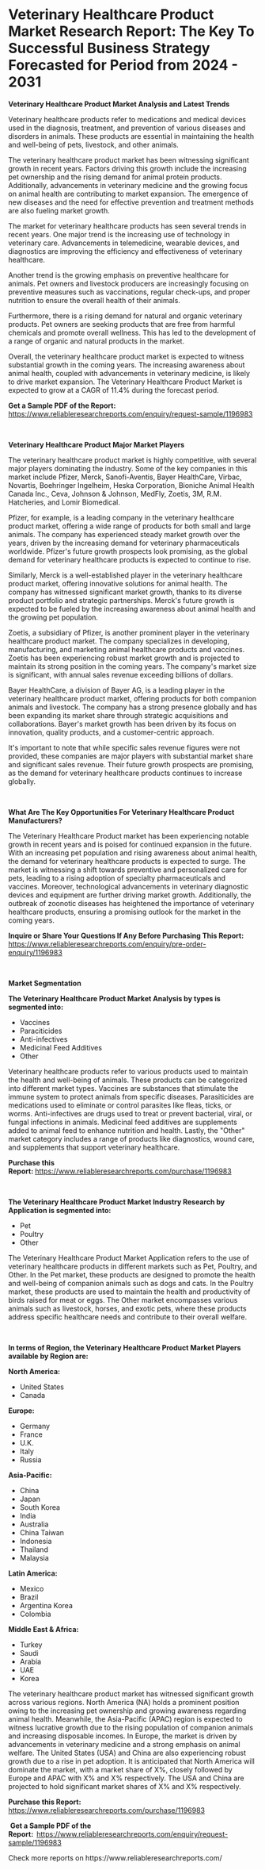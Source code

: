 <p><h1>Veterinary Healthcare Product Market Research Report: The Key To Successful Business Strategy Forecasted for Period from 2024 - 2031</h1></p><p><strong>Veterinary Healthcare Product Market Analysis and Latest Trends</strong></p>
<p><p>Veterinary healthcare products refer to medications and medical devices used in the diagnosis, treatment, and prevention of various diseases and disorders in animals. These products are essential in maintaining the health and well-being of pets, livestock, and other animals.</p><p>The veterinary healthcare product market has been witnessing significant growth in recent years. Factors driving this growth include the increasing pet ownership and the rising demand for animal protein products. Additionally, advancements in veterinary medicine and the growing focus on animal health are contributing to market expansion. The emergence of new diseases and the need for effective prevention and treatment methods are also fueling market growth.</p><p>The market for veterinary healthcare products has seen several trends in recent years. One major trend is the increasing use of technology in veterinary care. Advancements in telemedicine, wearable devices, and diagnostics are improving the efficiency and effectiveness of veterinary healthcare.</p><p>Another trend is the growing emphasis on preventive healthcare for animals. Pet owners and livestock producers are increasingly focusing on preventive measures such as vaccinations, regular check-ups, and proper nutrition to ensure the overall health of their animals.</p><p>Furthermore, there is a rising demand for natural and organic veterinary products. Pet owners are seeking products that are free from harmful chemicals and promote overall wellness. This has led to the development of a range of organic and natural products in the market.</p><p>Overall, the veterinary healthcare product market is expected to witness substantial growth in the coming years. The increasing awareness about animal health, coupled with advancements in veterinary medicine, is likely to drive market expansion. The Veterinary Healthcare Product Market is expected to grow at a CAGR of 11.4% during the forecast period.</p></p>
<p><strong>Get a Sample PDF of the Report:&nbsp;</strong> <a href="https://www.reliableresearchreports.com/enquiry/request-sample/1196983">https://www.reliableresearchreports.com/enquiry/request-sample/1196983</a></p>
<p>&nbsp;</p>
<p><strong>Veterinary Healthcare Product Major Market Players</strong></p>
<p><p>The veterinary healthcare product market is highly competitive, with several major players dominating the industry. Some of the key companies in this market include Pfizer, Merck, Sanofi-Aventis, Bayer HealthCare, Virbac, Novartis, Boehringer Ingelheim, Heska Corporation, Bioniche Animal Health Canada Inc., Ceva, Johnson & Johnson, MedFly, Zoetis, 3M, R.M. Hatcheries, and Lomir Biomedical.</p><p>Pfizer, for example, is a leading company in the veterinary healthcare product market, offering a wide range of products for both small and large animals. The company has experienced steady market growth over the years, driven by the increasing demand for veterinary pharmaceuticals worldwide. Pfizer's future growth prospects look promising, as the global demand for veterinary healthcare products is expected to continue to rise.</p><p>Similarly, Merck is a well-established player in the veterinary healthcare product market, offering innovative solutions for animal health. The company has witnessed significant market growth, thanks to its diverse product portfolio and strategic partnerships. Merck's future growth is expected to be fueled by the increasing awareness about animal health and the growing pet population.</p><p>Zoetis, a subsidiary of Pfizer, is another prominent player in the veterinary healthcare product market. The company specializes in developing, manufacturing, and marketing animal healthcare products and vaccines. Zoetis has been experiencing robust market growth and is projected to maintain its strong position in the coming years. The company's market size is significant, with annual sales revenue exceeding billions of dollars.</p><p>Bayer HealthCare, a division of Bayer AG, is a leading player in the veterinary healthcare product market, offering products for both companion animals and livestock. The company has a strong presence globally and has been expanding its market share through strategic acquisitions and collaborations. Bayer's market growth has been driven by its focus on innovation, quality products, and a customer-centric approach.</p><p>It's important to note that while specific sales revenue figures were not provided, these companies are major players with substantial market share and significant sales revenue. Their future growth prospects are promising, as the demand for veterinary healthcare products continues to increase globally.</p></p>
<p>&nbsp;</p>
<p><strong>What Are The Key Opportunities For Veterinary Healthcare Product Manufacturers?</strong></p>
<p><p>The Veterinary Healthcare Product market has been experiencing notable growth in recent years and is poised for continued expansion in the future. With an increasing pet population and rising awareness about animal health, the demand for veterinary healthcare products is expected to surge. The market is witnessing a shift towards preventive and personalized care for pets, leading to a rising adoption of specialty pharmaceuticals and vaccines. Moreover, technological advancements in veterinary diagnostic devices and equipment are further driving market growth. Additionally, the outbreak of zoonotic diseases has heightened the importance of veterinary healthcare products, ensuring a promising outlook for the market in the coming years.</p></p>
<p><strong>Inquire or Share Your Questions If Any Before Purchasing This Report:</strong> <a href="https://www.reliableresearchreports.com/enquiry/pre-order-enquiry/1196983">https://www.reliableresearchreports.com/enquiry/pre-order-enquiry/1196983</a></p>
<p>&nbsp;</p>
<p><strong>Market Segmentation</strong></p>
<p><strong>The Veterinary Healthcare Product Market Analysis by types is segmented into:</strong></p>
<p><ul><li>Vaccines</li><li>Paraciticides</li><li>Anti-infectives</li><li>Medicinal Feed Additives</li><li>Other</li></ul></p>
<p><p>Veterinary healthcare products refer to various products used to maintain the health and well-being of animals. These products can be categorized into different market types. Vaccines are substances that stimulate the immune system to protect animals from specific diseases. Parasiticides are medications used to eliminate or control parasites like fleas, ticks, or worms. Anti-infectives are drugs used to treat or prevent bacterial, viral, or fungal infections in animals. Medicinal feed additives are supplements added to animal feed to enhance nutrition and health. Lastly, the "Other" market category includes a range of products like diagnostics, wound care, and supplements that support veterinary healthcare.</p></p>
<p><strong>Purchase this Report:&nbsp;</strong><a href="https://www.reliableresearchreports.com/purchase/1196983">https://www.reliableresearchreports.com/purchase/1196983</a></p>
<p>&nbsp;</p>
<p><strong>The Veterinary Healthcare Product Market Industry Research by Application is segmented into:</strong></p>
<p><ul><li>Pet</li><li>Poultry</li><li>Other</li></ul></p>
<p><p>The Veterinary Healthcare Product Market Application refers to the use of veterinary healthcare products in different markets such as Pet, Poultry, and Other. In the Pet market, these products are designed to promote the health and well-being of companion animals such as dogs and cats. In the Poultry market, these products are used to maintain the health and productivity of birds raised for meat or eggs. The Other market encompasses various animals such as livestock, horses, and exotic pets, where these products address specific healthcare needs and contribute to their overall welfare.</p></p>
<p>&nbsp;</p>
<p><strong>In terms of Region, the Veterinary Healthcare Product Market Players available by Region are:</strong></p>
<p>
    <p> <strong> North America: </strong>
        <ul>
            <li>United States</li>
            <li>Canada</li>
        </ul>
        </p> 
    <p> <strong> Europe: </strong>
        <ul>
            <li>Germany</li>
            <li>France</li>
            <li>U.K.</li>
            <li>Italy</li>
            <li>Russia</li>
        </ul>
        </p> 
    <p> <strong> Asia-Pacific: </strong>
        <ul>
            <li>China</li>
            <li>Japan</li>
            <li>South Korea</li>
            <li>India</li>
            <li>Australia</li>
            <li>China Taiwan</li>
            <li>Indonesia</li>
            <li>Thailand</li>
            <li>Malaysia</li>
        </ul>
        </p> 
    <p> <strong> Latin America: </strong>
        <ul>
            <li>Mexico</li>
            <li>Brazil</li>
            <li>Argentina Korea</li>
            <li>Colombia</li>
        </ul>
        </p> 
    <p> <strong> Middle East & Africa: </strong>
        <ul>
            <li>Turkey</li>
            <li>Saudi</li>
            <li>Arabia</li>
            <li>UAE</li>
            <li>Korea</li>
        </ul>
    </p>
    </p>
<p><p>The veterinary healthcare product market has witnessed significant growth across various regions. North America (NA) holds a prominent position owing to the increasing pet ownership and growing awareness regarding animal health. Meanwhile, the Asia-Pacific (APAC) region is expected to witness lucrative growth due to the rising population of companion animals and increasing disposable incomes. In Europe, the market is driven by advancements in veterinary medicine and a strong emphasis on animal welfare. The United States (USA) and China are also experiencing robust growth due to a rise in pet adoption. It is anticipated that North America will dominate the market, with a market share of X%, closely followed by Europe and APAC with X% and X% respectively. The USA and China are projected to hold significant market shares of X% and X% respectively.</p></p>
<p><strong>Purchase this Report: </strong><a href="https://www.reliableresearchreports.com/purchase/1196983">https://www.reliableresearchreports.com/purchase/1196983</a></p>
<p>&nbsp;<strong>Get a Sample PDF of the Report:&nbsp;&nbsp;</strong><a href="https://www.reliableresearchreports.com/enquiry/request-sample/1196983">https://www.reliableresearchreports.com/enquiry/request-sample/1196983</a></p>
<p><strong></strong></p>
<p>Check more reports on https://www.reliableresearchreports.com/</p>